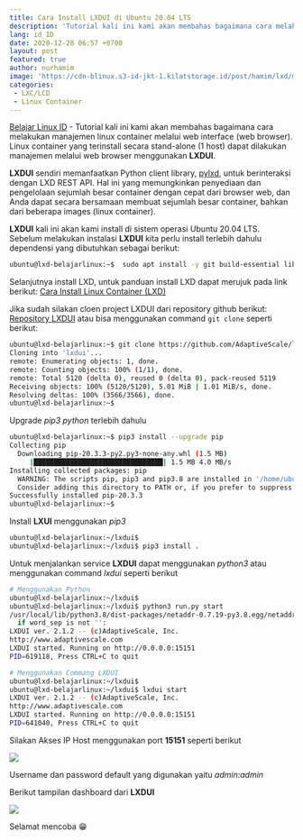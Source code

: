 ```yaml
---
title: Cara Install LXDUI di Ubuntu 20.04 LTS
description: 'Tutorial kali ini kami akan membahas bagaimana cara melakukan manajemen linux container melalui web interface (web browser).  Linux container yang terinstall secara stand-alone (1 host) dapat dilakukan manajemen melalui web browser menggunakan LXDUI'
lang: id_ID
date: 2020-12-28 06:57 +0700
layout: post
featured: true
author: nurhamim
image: 'https://cdn-blinux.s3-id-jkt-1.kilatstorage.id/post/hamim/lxd/manage-lxdui/cover1.png'
categories:
 - LXC/LCD
 - Linux Container
---
```


[Belajar Linux ID](https://belajarlinux.id) - Tutorial kali ini kami akan membahas bagaimana cara melakukan manajemen linux container melalui web interface (web browser).  Linux container yang terinstall secara stand-alone (1 host) dapat dilakukan manajemen melalui web browser menggunakan **LXDUI**.

**LXDUI** sendiri memanfaatkan Python client library, [pylxd](https://github.com/lxc/pylxd), untuk berinteraksi dengan LXD REST API. Hal ini yang memungkinkan penyediaan dan pengelolaan sejumlah besar container dengan cepat dari browser web, dan Anda dapat secara bersamaan membuat sejumlah besar container, bahkan dari beberapa images (linux container).

**LXDUI** kali ini akan kami install di sistem operasi Ubuntu 20.04 LTS. Sebelum melakukan instalasi **LXDUI** kita perlu install terlebih dahulu dependensi yang dibutuhkan sebagai berikut: 

```bash
ubuntu@lxd-belajarlinux:~$  sudo apt install -y git build-essential libssl-dev python3-venv python3-pip python3-dev zfsutils-linux bridge-utils
```

Selanjutnya install LXD, untuk panduan install LXD dapat merujuk pada link berikut: [Cara Install Linux Container (LXD)](https://belajarlinux.id/install-lxd-di-linux/) 

Jika sudah silakan cloen project LXDUI dari repository github berikut: [Repository LXDUI](https://github.com/AdaptiveScale/lxdui) atau bisa menggunakan command `git clone` seperti berikut: 

```bash
ubuntu@lxd-belajarlinux:~$ git clone https://github.com/AdaptiveScale/lxdui.git
Cloning into 'lxdui'...
remote: Enumerating objects: 1, done.
remote: Counting objects: 100% (1/1), done.
remote: Total 5120 (delta 0), reused 0 (delta 0), pack-reused 5119
Receiving objects: 100% (5120/5120), 5.01 MiB | 1.01 MiB/s, done.
Resolving deltas: 100% (3566/3566), done.
ubuntu@lxd-belajarlinux:~$
```

Upgrade _pip3 python_ terlebih dahulu

```bash
ubuntu@lxd-belajarlinux:~$ pip3 install --upgrade pip
Collecting pip
  Downloading pip-20.3.3-py2.py3-none-any.whl (1.5 MB)
     |████████████████████████████████| 1.5 MB 4.0 MB/s
Installing collected packages: pip
  WARNING: The scripts pip, pip3 and pip3.8 are installed in '/home/ubuntu/.local/bin' which is not on PATH.
  Consider adding this directory to PATH or, if you prefer to suppress this warning, use --no-warn-script-location.
Successfully installed pip-20.3.3
ubuntu@lxd-belajarlinux:~$
```

Install **LXUI** menggunakan _pip3_

```bash
ubuntu@lxd-belajarlinux:~/lxdui$
ubuntu@lxd-belajarlinux:~/lxdui$ pip3 install .
```

Untuk menjalankan service **LXDUI** dapat menggunakan _python3_ atau menggunakan command _lxdui_ seperti berikut

```bash
# Menggunakan Python
ubuntu@lxd-belajarlinux:~/lxdui$
ubuntu@lxd-belajarlinux:~/lxdui$ python3 run.py start
/usr/local/lib/python3.8/dist-packages/netaddr-0.7.19-py3.8.egg/netaddr/strategy/__init__.py:189: SyntaxWarning: "is not" with a literal. Did you mean "!="?
  if word_sep is not '':
LXDUI ver. 2.1.2 -- (c)AdaptiveScale, Inc.
http://www.adaptivescale.com
LXDUI started. Running on http://0.0.0.0:15151
PID=619118, Press CTRL+C to quit

# Menggunakan Commang LXDUI
ubuntu@lxd-belajarlinux:~/lxdui$
ubuntu@lxd-belajarlinux:~/lxdui$ lxdui start
LXDUI ver. 2.1.2 -- (c)AdaptiveScale, Inc.
http://www.adaptivescale.com
LXDUI started. Running on http://0.0.0.0:15151
PID=641040, Press CTRL+C to quit
```

Silakan Akses IP Host menggunakan port **15151** seperti berikut

![](https://cdn-blinux.s3-id-jkt-1.kilatstorage.id/post/hamim/lxd/lxdui/1.png)

Username dan password default yang digunakan yaitu _admin:admin_

Berikut tampilan dashboard dari **LXDUI** 

![](https://cdn-blinux.s3-id-jkt-1.kilatstorage.id/post/hamim/lxd/lxdui/2.png)

Selamat mencoba 😁
